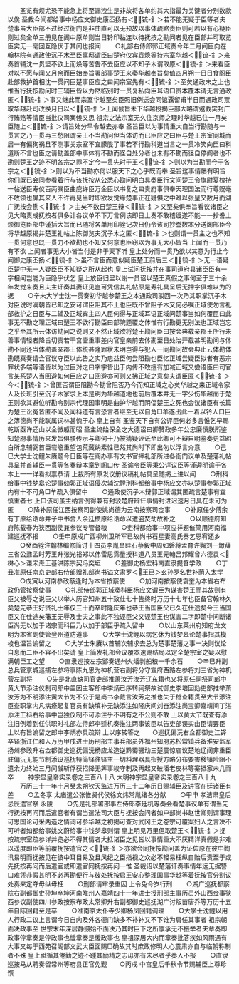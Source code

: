 <!-- { "loadSidebar": true } -->
　　圣览有烦尤恐不能急上将至漏洩生是非故将各单约其大指最为关键者分别数款以俟  圣裁今闻都给事中杨应文御史康丕扬有＜锍-釒＞若不能无疑于臣等者夫楚事虽大臣部不过经过衙门是非曲直可以无预故以事体疏略责臣则可若以有心疑臣则过矣全单三册见在阁中原单则当日钤印黏连以待抚按之勘问者见在臣部并可取览臣实无一毫回互隐伏于其间也报闻
　　○礼部右侍郎郭正域奏今年二月间臣向在翰林院有通政使沉子木至臣寓邸谓臣曰楚府仪宾袁焕等持宗室华越＜锍-釒＞来奏首辅沈一贯坚不欲上而焕等苦告不去臣应以不知子木谓取原＜锍-釒＞来看臣对以不愿与闻又月余而臣始奉旨署部事楚王来奏华越奉旨矣值四月朔一日日食阁臣赴部救护首相沈一贯问臣楚事臣应之曰闻宗室先有＜锍-釒＞至矣通政未之上也惟当行抚按勘问时三辅臣皆以为然临别时一贯复私向臣耳语曰贵本覆本请无言通政匿＜锍-釒＞事又继此而宗室华越至矣臣照旧例送会同馆覊留甫半日而通政司票取华越赴司改换月日以＜锍-釒＞上闻候旨未下华越投揭臣部大略谓邀截实封广行贿赂等情臣当批仪司案候又思  祖宗之法宗室无久住京师之理时华越已住一月矣臣随上＜锍-釒＞请旨处分早令越去亦奉  圣旨臣以为事情重大自当行勘随与一贯言之乃一贯再三愁阻谓亲王不当勘问但当体访而已臣应之曰臣与楚王宗室同城而居一有偏狥祸且不测事关宗室不宜朦胧了事若不行勘科道当言之一贯冷笑向臣曰科道断不言也臣之请勘盖部中事体有不勘而径自处分者也未有不勘而径自停阁者也不勘则楚王之迹不明各宗之罪不定今一贯先时于王＜锍-釒＞则以为当勘而今于各宗之＜锍-釒＞则以为不当勘亦何以服天下之心乎既而奉  圣旨这事情屡有明旨你们既已会同参看着行与该抚按从公悉心勘问明白具奏臣行文间楚王令旗尉夏槐持一帖送臣寿仪百两嘱臣曲庇许臣万金臣以书复之曰贵府事俱奉天理国法而行尊贶毫不敢领也屏其来人不许再见当时即欲发觉缘楚事正在疑惧之中难以张皇又数月而湖广抚按会勘＜锍-釒＞主矣不数日楚王辩＜锍-釒＞又至矣俱奉旨看议诸臣之见大略责成抚按者俱多计各议单不下万言例该即日上奏不敢稽缓遂不能一一抄誊上烦御览臣部中谨括大旨而已随将各单用印铨记次日仍令该司抄誊数本分送阁部臣今将华越原揭并楚王礼帖上陈御览夫沉子木之匿＜锍-釒＞也则谓一贯主之也不知一贯何意也既一贯力不欲勘也不知又何意也臣窃以为事无大小皆当  上闻而一贯乃有不欲  上闻者事无大小皆当付是非于天下听  皇上处分而一贯乃欲以其意为行止今闻御史康丕扬＜锍-釒＞虽不言臣而意似疑臣楚王前后三＜锍-釒＞无一语疑臣楚中无一人疑臣臣不知疑之所从起也  皇上试问抚按并在事司道府县诸臣臣有一字相闻岂能为臣隐乎伏乞  皇上放臣归里以谢一贯诏以楚王真假之事何至于三十余年发觉来奏且夫主讦奏其妻证见岂可凭信其礼帖原是寿礼具呈后无押字俱难以为的据
　　○辛未大学士沈一贯奏初华越参楚王之本通政司驳回一次乃其职掌沉子木对臣说时满朝皆已知之安可谓臣阻其不上也臣既不曾阻子木又何必嘱正域使勿言礼部救护之日臣与二辅及正域宾主四人臣何得与正域耳语正域问楚事当如何覆臣曰此事无不勘之理正域曰楚王不欲行勘臣曰部院题覆之体惟有行勘更无别法也正域岂忘之乎至其所云体访勘问之说则又不然正域欲将楚王勘问臣曰按会典载亲郡王所行未善事情轻者降旨切责若干宫壸重事差内官皇亲前去体勘至日处治开载甚明勘问与体勘不同还当体勘盖亲郡王体统甚隆罪状未明岂得与犯人一同勘问故会典止云体勘体勘既真奏请会官议夺臣以此告之实乃忠益臣何尝阻勘也臣忆正域尝疑臣拟者有恶宗罪状多端等语皆以为过臣对之曰字字皆出于内传不敢擅有加减正域又尝语臣曰司官言某系楚人当回避如何臣应之曰回避亦可则又拂正域之意矣夫谓臣匿＜锍-釒＞今＜锍-釒＞曾匿否谓臣阻勘今勘曾阻否乃今而知正域之心矣华越之来正域令家人及长班引至沉子木家求上本是明为华越道地也前后覆本并无一字少伤华越而于楚王则欲其避位听勘令别宗代理国事明是曲护华越而阴偪楚王之死也会议诸臣有长篇为楚王讼冤皆匿不闻及闻科道有言恐言者继至无以自角□羊遂出此一着以钤人口臣之薄德尚不能联属词林甚愧于心  皇上自有  圣鉴天下自有公评臣何必多言惟乞早赐  乾断亟许还山以全微躯而昭  圣主终始保全之大德诏曰卿赞政多年公忠廉慎朕所鉴知楚府事情历来发旨俱朕传示与卿何干乃被猜疑诬诋至此卿可不辩自明鉴奏更益昭白所念辅弼首臣岩瞻重望包荒藏纳素性已然其尚时下即出勿以浮言介意
　　○己巳大学士沈鲤朱赓题今日臣等在阁办事有文书官捧礼部所进各衙门议单及楚藩礼帖具呈并首辅臣一贯等各奏辩本章到阁口传  圣谕令臣等秉公详议臣等谨遵明谕于各本上一一详看拟票恭请  上裁所有原发议册议稿礼帖具呈随揭上进以闻
　　○刑科给事中钱梦皋论楚事劾郭正域语侵次辅沈鲤刑科都给事中杨应文亦以楚事参郭正域内有十不可角□羊疏入俱留中
　　○通政使沉子木辩郭正域谓其匿疏言楚事有宜慎重者七  上曰该司虽主纳言例得兼有封驳楚府辩讦事情封进迟速月日具在未可为匿
　　○降补原任江西按察司副使姚尚德为云南按察司佥事
　　○补原任少傅余有丁原给诰命并子中书舍人余廷槚原给诰命以遭盗焚劫故补之
　　○以顺德府知府陈载春为狭西副使兼参议专管督粮
　　○吏科都给事中项应祥题催简用河南福建巡抚不报
　　○壬申原戍广西柳州卫所军已故尚书石星妻高氏奏乞恩宥还乡
　　○癸酉铨注翰林编修简讨十四员李胤昌眭石蔡毅中周如磐蒋孟育许獬刘一燝薛三省公鼐孟时芳王升张光裕郑以伟雷思霈量授科道八员王元翰吕邦耀曾六德袁＜棥心＞谦宋焘王基洪陈宗契冯奕垣
　　○差御史杨宏科南直隶提督学政
　　○丁丑准原任南京吏部右侍郎赠礼部尚书谥文肃罗＜王已＞玄孙罗名世补荫入太学
　　○戊寅以河南参政蔡逢时为本省按察使
　　○加河南按察使袁奎为本省右布政仍管按察使事
　　○礼部侍郎郭正域奏科臣杨应文谓臣为谋害楚王而其故则有臣父被辱之说臣父以举人历官知州五十致仕七十告终时万历十七年也臣备官翰林久矣楚先恭王好贤礼士年仅三十而卒时隆庆年也恭王当国臣父已久在仕途矣今王当国臣又在仕途矣藩王无辱及士夫之事此不独诬臣父又诬楚王也谋害二字即楚中问断诸臣尚无以加于诸宗而科臣乃以加于部臣乎疏入留中
　　○以山东莱州府知府龙文明为本省副使管登州道防道事
　　○大学士沈鲤以病乞休为钱梦皋论楚事指其模棱也温旨谕留之
　　○大学士朱赓以首辅次辅求去总为楚事楚藩之事一决则议论自息而二臣不容不出矣请  皇上简发礼部会议覆本速赐结局以定全楚宗室之疑以慰满朝臣工之望
　　○直隶巡按左宗郢奏通州火燔剥船粮一千余石
　　○辛巳升副总兵管京城巡捕左参将事陈九思为神机营右副将分守宣府西路左参将刘三省为神机营左副将
　　○先是北直缺司官吏部推萧汝芳汝芳辽东籍也又将原任祠祭司郎中黄大节添注仪制司郎中盖因主客郎中李炳已序转祠祭故试御史李培因劾吏部推举萧汝芳为不明添注黄大节为不公于是尚书李戴言汝芳之推也失于稽查籍贯至大节添注臣查职掌内凡病痊起复官员有缺填补无缺添注如隆庆间刘奋添注尚宝卿嘉靖间丁湛添注工科右给事中岂独仪制不可添注乎不明有之不公则不敢  上以黄大节既查有添注旧例着到任供职时礼部左侍郎李廷机奏推注两事该臣以告吏部误实由臣请罢臣  上以有旨谕留之郎中李炳亦具疏辩  上以序转答之　　○巡抚偏沅右佥都御史江铎卒铎浙江仁和人万历甲戌进士历刑部主事兵部员外福州知府苏松常镇兵备淮安监军扬州参政升右佥都御史巡抚偏沅杨应龙造逆黔蜀骚动三楚震惊庙议楚地辽阔非重臣驻偏沅无能节制添设巡抚特简铎往铎主一切料理器具指授方略分布要害移镇险阻不遗余力终始三月间馘斩俘获招降无筭事竣守制及再起又破潘老皮林等寨抵家未几而卒
　　神宗显皇帝实录卷之三百八十八
大明神宗显皇帝实录卷之三百八十九
　　万历三十一年十月癸未朔钦天监进万历三十二年历日赐辅臣及讲官在廷诸臣有差
　　○孟冬享  太庙遣公张惟贤代侯徐文炜常胤绪各分献
　　○甲申  孝洁肃皇后忌辰遣官祭  永陵
　　○先是礼部署部事左侍郎李廷机等奏会看楚事议单有谓当先行抚按再问而后遣官者有谓当遣法司大臣与抚按会问者如户部尚书赵世卿则谓事理可思国论可采两造之情词可参华越之初揭可查对武冈王之卷宗可覆案妇人之言决不可听者如都给事姚文蔚给事中钱梦皋则谓  皇上明见万里但取楚王＜锍-釒＞抚按疏宗室疏参详并览必不得其情者大抵诸臣之见皆以事情重大不厌精详真假是非难以遥度即臣等前覆抚按遣官之＜锍-釒＞亦欲会同抚按勘问盖为证佐原在彼中鞫讯易明而抚按见在彼中耳目易及且风纪之臣指视之众必不轻易枉纵自贻后责至于或先抚按再问而后遣官或即遣官同抚按再问一惟  圣裁诏以楚藩讦奏事情年远无据讐口难凭非假甚明不必再勘便行与彼处抚按启王安心整理国事华越等着抚按官分别议处奏来定夺毋纵毋枉
　　○刑部请审录重囚  上令免今岁行刑
　　○湖广巡抚都察院右副都御史孙坤卒坤河南睢州人嘉靖四十一年进士授刑部主事历员外山西佥事狭西参议副使四川参政按察布政太常卿升右副都御史巡抚湖广讨叛苗唐乔等万历十五年自陈回籍至是卒
　　○准南京太仆寺少卿杨凤回籍调理
　　○大学士沈鲤以用人行政二议上言谓今日自内及外各衙门缺多不补补又不下谁为肩任其事者  祖宗朝面决政事至  世宗末年深居静摄始不面决乃其时臣下之所廪承无不振举者夫章奏即政事停章奏是停政事也缓章奏是缓政事也  皇祖深居大内而章奏批答疾如风雨遇有大事又每于西苑召阁部文武大臣面赐□确故其时庶政修明人心震肃亦自与临朝称制者不殊  皇上祗循其倦勤之迹不踵其励精之志毋亦有未尽者乎奏入不报
　　○直隶巡按马从聘奏留常州等府县正官免觐　　○丙戌  中宫皇后千秋令节赐辅臣上尊珍馔
